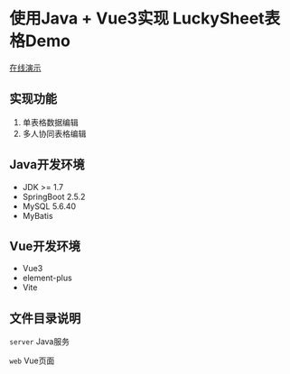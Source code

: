 # 使用Java + Vue3实现 LuckySheet表格Demo
[在线演示](https://liyang-it.github.io/LuckySheet-Java/#/)
## 实现功能
1. 单表格数据编辑
2. 多人协同表格编辑

## Java开发环境
* JDK >= 1.7
* SpringBoot 2.5.2
* MySQL 5.6.40
* MyBatis

## Vue开发环境
* Vue3
* element-plus
* Vite

## 文件目录说明
`server` Java服务

`web` Vue页面


